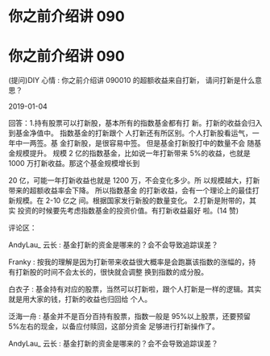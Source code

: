# 你之前介绍讲 090

# 你之前介绍讲 090

(提问)DIY 心情 : 你之前介绍讲 090010 的超额收益来自打新， 请问打新是什么意思？

2019-01-04

回答：1.持有股票可以打新股，基本所有的指数基金都有打 新。打新的收益会归入到基金净值中。 指数基金的打新跟个 人打新还有所区别。个人打新股看运气，一年中一两签。基 金打新股，是很容易中签。 但是基金打新股打中的数量不会 随基金规模提升。 规模 2 亿的指数基金，比如说一年打新带来 5%的收益，也就是 1000 万打新收益。那这个基金规模增长到

20 亿，可能一年打新收益也就是 1200 万，不会变化多少。所 以规模越大，打新带来的超额收益率会下降。 所以指数基金 的打新收益，会有一个理论上的最佳打新规模。在 2-10 亿之 间。根据国家发行新股的数量变化。 2.打新是附带的，其实 投资的时候要先考虑指数基金的投资价值。有打新收益最好 啦。(14 赞)

评论区：

AndyLau_ 云长 : 基金打新的资金是哪来的？会不会导致追踪误差？

Franky : 按我的理解是因为打新带来收益很大概率是会跑赢该指数的涨幅的，持有打新股的时间不会太长的，很快就会调整 换到指数的成分股。

白衣子 : 基金持有对应的股票，当然可以打新啦，跟个人打新是一样的逻辑。其实就是用大家的钱，打新的收益也归回给 个人。

泛海一舟 : 基金并不是百分百持有股票，指数一般是 95%以上股票，还要预留 5%左右的现金，以备应付赎回，这部分资金 足够进行打新操作了。

AndyLau_ 云长 : 基金打新的资金是哪来的？会不会导致追踪误差？